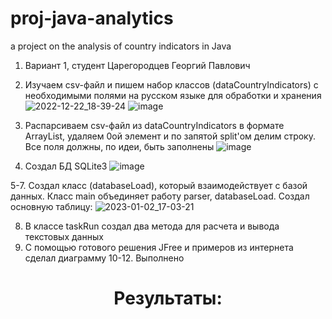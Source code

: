 # proj-java-analytics
a project on the analysis of country indicators in Java


1. Вариант 1, студент Царегородцев Георгий Павлович
2. Изучаем csv-файл и пишем набор классов (dataCountryIndicators) с необходимыми полями на русском языке для обработки и хранения
![2022-12-22_18-39-24](https://user-images.githubusercontent.com/65504823/209146999-d52e1bbf-f0ef-488c-9246-e93bbbe7f9a3.png)
![image](https://user-images.githubusercontent.com/65504823/209147116-e55f0837-6fdc-4a41-92f0-7add5f8e77aa.png)


3. Распарсиваем csv-файл из dataCountryIndicators в формате ArrayList, удаляем 0ой элемент и по запятой split'ом делим строку. Все поля должны, по идеи, быть заполнены
![image](https://user-images.githubusercontent.com/65504823/209153644-c1674117-c11c-4b51-9c1d-2cc4ac864646.png)


4. Создал БД SQLite3 
![image](https://user-images.githubusercontent.com/65504823/209507195-da1cc5c6-b4ff-4299-8167-439d2a284f7d.png)

5-7. Создал класс (databaseLoad), который взаимодействует с базой данных. Класс main объединяет работу parser, databaseLoad. Создал основную таблицу:
![2023-01-02_17-03-21](https://user-images.githubusercontent.com/65504823/210246285-04264e98-b135-426f-b619-94e1588faef3.png)

8. В классе taskRun создал два метода для расчета и вывода текстовых данных
9. С помощью готового решения JFree и примеров из интернета сделал диаграмму
10-12. Выполнено

<h1 align="center">Результаты:</h1> 

